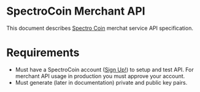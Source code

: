 SpectroCoin Merchant API
========================
This document describes [Spectro Coin](https://spectrocoin.com) merchat service API specification.

# Requirements

* Must have a SpectroCoin account ([Sign Up!](https://spectrocoin.com/en/signup.html)) to setup and test API. For merchant API usage in production you must approve your account.
* Must generate (later in documentation) private and public key pairs.

